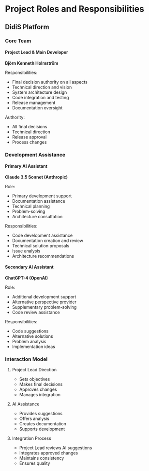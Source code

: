 # Project Roles and Responsibilities
## DidiS Platform

### Core Team

#### Project Lead & Main Developer
**Björn Kenneth Holmström**

Responsibilities:
- Final decision authority on all aspects
- Technical direction and vision
- System architecture design
- Code integration and testing
- Release management
- Documentation oversight

Authority:
- All final decisions
- Technical direction
- Release approval
- Process changes

### Development Assistance

#### Primary AI Assistant
**Claude 3.5 Sonnet (Anthropic)**

Role:
- Primary development support
- Documentation assistance
- Technical planning
- Problem-solving
- Architecture consultation

Responsibilities:
- Code development assistance
- Documentation creation and review
- Technical solution proposals
- Issue analysis
- Architecture recommendations

#### Secondary AI Assistant
**ChatGPT-4 (OpenAI)**

Role:
- Additional development support
- Alternative perspective provider
- Supplementary problem-solving
- Code review assistance

Responsibilities:
- Code suggestions
- Alternative solutions
- Problem analysis
- Implementation ideas

### Interaction Model

1. Project Lead Direction
   - Sets objectives
   - Makes final decisions
   - Approves changes
   - Manages integration

2. AI Assistance
   - Provides suggestions
   - Offers analysis
   - Creates documentation
   - Supports development

3. Integration Process
   - Project Lead reviews AI suggestions
   - Integrates approved changes
   - Maintains consistency
   - Ensures quality

